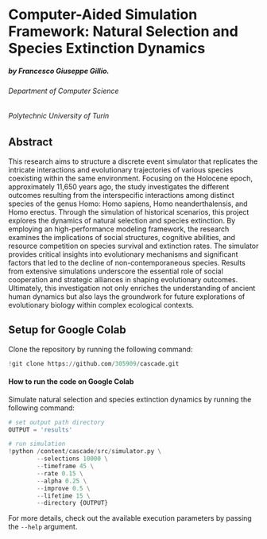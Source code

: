 # Computer-Aided Simulation Framework: Natural Selection and Species Extinction Dynamics

##### by Francesco Giuseppe Gillio.
###### Department of Computer Science
###### Polytechnic University of Turin

## Abstract

This research aims to structure a discrete event simulator that replicates the intricate interactions and evolutionary trajectories of various species coexisting within the same environment. Focusing on the Holocene epoch, approximately 11,650 years ago, the study investigates the different outcomes resulting from the interspecific interactions among distinct species of the genus Homo: Homo sapiens, Homo neanderthalensis, and Homo erectus. Through the simulation of historical scenarios, this project explores the dynamics of natural selection and species extinction. By employing an high-performance modeling framework, the research examines the implications of social structures, cognitive abilities, and resource competition on species survival and extinction rates. The simulator provides critical insights into evolutionary mechanisms and significant factors that led to the decline of non-contemporaneous species. Results from extensive simulations underscore the essential role of social cooperation and strategic alliances in shaping evolutionary outcomes. Ultimately, this investigation not only enriches the understanding of ancient human dynamics but also lays the groundwork for future explorations of evolutionary biology within complex ecological contexts.

## Setup for Google Colab

Clone the repository by running the following command:

```python
!git clone https://github.com/305909/cascade.git
```

#### How to run the code on Google Colab

Simulate natural selection and species extinction dynamics by running the following command:

```python
# set output path directory
OUTPUT = 'results'

# run simulation
!python /content/cascade/src/simulator.py \
        --selections 10000 \
        --timeframe 45 \
        --rate 0.15 \
        --alpha 0.25 \
        --improve 0.5 \
        --lifetime 15 \
        --directory {OUTPUT}
```

For more details, check out the available execution parameters by passing the `--help` argument.
